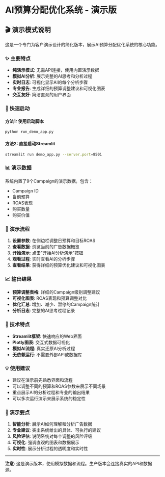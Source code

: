 # AI预算分配优化系统 - 演示版

## 🎬 演示模式说明

这是一个专门为客户演示设计的简化版本，展示AI预算分配优化系统的核心功能。

### ✨ 主要特点

- **纯演示模式**: 无需API连接，使用内置演示数据
- **模拟AI分析**: 展示完整的AI思考和分析过程
- **实时日志**: 可视化显示AI的每个分析步骤
- **专业报告**: 生成详细的预算调整建议和可视化图表
- **交互友好**: 简洁直观的用户界面

### 🚀 快速启动

#### 方法1: 使用启动脚本
```bash
python run_demo_app.py
```

#### 方法2: 直接启动Streamlit
```bash
streamlit run demo_app.py --server.port=8501
```

### 📊 演示数据

系统内置了9个Campaign的演示数据，包含：
- Campaign ID
- 当前预算
- ROAS表现
- 购买数量
- 购买价值

### 🎯 演示流程

1. **设置参数**: 在侧边栏调整日预算和目标ROAS
2. **查看数据**: 浏览当前的广告数据概览
3. **开始演示**: 点击"开始AI分析演示"按钮
4. **观看过程**: 实时查看AI的分析步骤
5. **查看结果**: 获得详细的预算优化建议和可视化图表

### 📈 输出结果

- **预算调整表格**: 详细的Campaign级别调整建议
- **可视化图表**: ROAS表现和预算调整对比
- **优化汇总**: 增加、减少、暂停的Campaign统计
- **分析日志**: 完整的AI思考过程记录

### 🔧 技术特点

- **Streamlit框架**: 快速响应的Web界面
- **Plotly图表**: 交互式数据可视化
- **模拟AI流程**: 真实还原AI分析过程
- **无依赖运行**: 不需要外部API或数据库

### 💡 使用建议

- 建议在演示前先熟悉界面和流程
- 可以调整不同的预算和ROAS参数来展示不同场景
- 重点展示AI的分析过程和专业的输出结果
- 可以多次运行演示来展示系统的稳定性

### 🎪 演示要点

1. **智能分析**: 展示AI如何理解和分析广告数据
2. **专业建议**: 突出系统给出的具体、可执行的建议
3. **风险评估**: 说明系统对每个调整的风险评级
4. **可视化**: 强调直观的图表和数据展示
5. **实时性**: 展示分析过程的透明度和实时性

---

**注意**: 这是演示版本，使用模拟数据和流程。生产版本会连接真实的API和数据源。